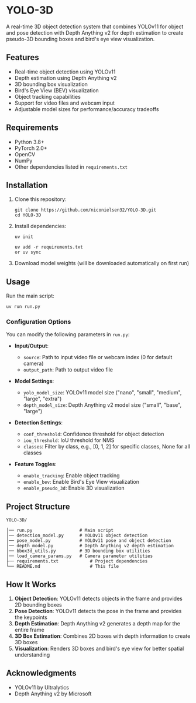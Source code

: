 # YOLO-3D

A real-time 3D object detection system that combines YOLOv11 for object and pose detection with Depth Anything v2 for depth estimation to create pseudo-3D bounding boxes and bird's eye view visualization.

## Features

- Real-time object detection using YOLOv11
- Depth estimation using Depth Anything v2
- 3D bounding box visualization
- Bird's Eye View (BEV) visualization
- Object tracking capabilities
- Support for video files and webcam input
- Adjustable model sizes for performance/accuracy tradeoffs

## Requirements

- Python 3.8+
- PyTorch 2.0+
- OpenCV
- NumPy
- Other dependencies listed in `requirements.txt`

## Installation

1. Clone this repository:
   ```
   git clone https://github.com/niconielsen32/YOLO-3D.git
   cd YOLO-3D
   ```

2. Install dependencies:
   ```
   uv init
   
   uv add -r requirements.txt
   or uv sync
   ```

3. Download model weights (will be downloaded automatically on first run)

## Usage

Run the main script:

```bash
uv run run.py
```

### Configuration Options

You can modify the following parameters in `run.py`:

- **Input/Output**:
  - `source`: Path to input video file or webcam index (0 for default camera)
  - `output_path`: Path to output video file

- **Model Settings**:
  - `yolo_model_size`: YOLOv11 model size ("nano", "small", "medium", "large", "extra")
  - `depth_model_size`: Depth Anything v2 model size ("small", "base", "large")

- **Detection Settings**:
  - `conf_threshold`: Confidence threshold for object detection
  - `iou_threshold`: IoU threshold for NMS
  - `classes`: Filter by class, e.g., [0, 1, 2] for specific classes, None for all classes

- **Feature Toggles**:
  - `enable_tracking`: Enable object tracking
  - `enable_bev`: Enable Bird's Eye View visualization
  - `enable_pseudo_3d`: Enable 3D visualization

## Project Structure

```
YOLO-3D/

│── run.py                  # Main script
│── detection_model.py      # YOLOv11 object detection
│── pose_model.py           # YOLOv11 pose and object detection
│── depth_model.py          # Depth Anything v2 depth estimation
│── bbox3d_utils.py         # 3D bounding box utilities
│── load_camera_params.py   # Camera parameter utilities
├── requirements.txt            # Project dependencies
└── README.md                   # This file
```

## How It Works

1. **Object Detection**: YOLOv11 detects objects in the frame and provides 2D bounding boxes
1. **Pose Detection**: YOLOv11 detects the pose in the frame and provides the keypoints 
2. **Depth Estimation**: Depth Anything v2 generates a depth map for the entire frame
3. **3D Box Estimation**: Combines 2D boxes with depth information to create 3D boxes
4. **Visualization**: Renders 3D boxes and bird's eye view for better spatial understanding


## Acknowledgments

- YOLOv11 by Ultralytics
- Depth Anything v2 by Microsoft 
